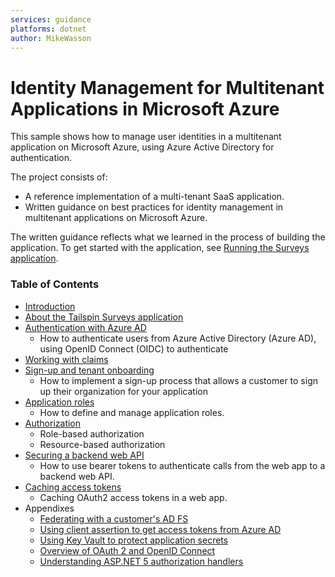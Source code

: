 ```yaml
---
services: guidance
platforms: dotnet
author: MikeWasson
---
```


# Identity Management for Multitenant Applications in Microsoft Azure

This sample shows how to manage user identities in a multitenant application on Microsoft Azure, using Azure Active Directory for authentication.

The project consists of:

- A reference implementation of a multi-tenant SaaS application.
- Written guidance on best practices for identity management in multitenant applications on Microsoft Azure.

The written guidance reflects what we learned in the process of building the application. To get started with the application, see [Running the Surveys application](docs/running-the-app.md).

### Table of Contents

- [Introduction](docs/01-intro.md)
- [About the Tailspin Surveys application](docs/02-tailspin-scenario.md)
- [Authentication with Azure AD](docs/03-authentication.md)
    - How to authenticate users from Azure Active Directory (Azure AD), using OpenID Connect (OIDC) to authenticate
- [Working with claims](docs/04-working-with-claims.md)
- [Sign-up and tenant onboarding](docs/05-tenant-signup.md)
    - How to implement a sign-up process that allows a customer to sign up their organization for your application
- [Application roles](docs/06-application-roles.md)
    - How to define and manage application roles.
- [Authorization](docs/07-authorization.md)
    - Role-based authorization
    - Resource-based authorization
- [Securing a backend web API](docs/08-web-api.md)
    - How to use bearer tokens to authenticate calls from the web app to a backend web API.
- [Caching access tokens](docs/09-token-caching.md)
    - Caching OAuth2 access tokens in a web app.
- Appendixes
    - [Federating with a customer's AD FS](docs/appendixes/adfs.md)
    - [Using client assertion to get access tokens from Azure AD](docs/appendixes/client-assertion.md)
    - [Using Key Vault to protect application secrets](docs/appendixes/key-vault.md)
    - [Overview of OAuth 2 and OpenID Connect](docs/appendixes/about-oauth2-oidc.md)
    - [Understanding ASP.NET 5 authorization handlers](docs/appendixes/aspnet5-authorization.md)
